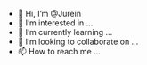 - 👋 Hi, I’m @Jurein
- 👀 I’m interested in ...
- 🌱 I’m currently learning ...
- 💞️ I’m looking to collaborate on ...
- 📫 How to reach me ...

<!---
Jurein/Jurein is a ✨ special ✨ repository because its `README.md` (this file) appears on your GitHub profile.
You can click the Preview link to take a look at your changes.
--->
